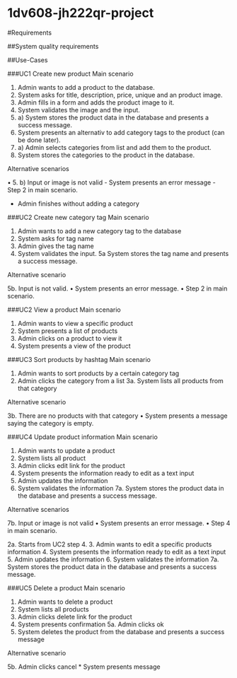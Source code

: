 1dv608-jh222qr-project
===========================

#Requirements

##System quality requirements
	


##Use-Cases

###UC1 Create new product
Main scenario

1. Admin wants to add a product to the database.
2. System asks for title, description, price, unique and an product image.
3. Admin fills in a form and adds the product image to it.
4. System validates the image and the input.
5. a) System stores the product data in the database and presents a success message.
6. System presents an alternativ to add category tags to the product (can be done later).
7. a) Admin selects categories from list and add them to the product.
8. System stores the categories to the product in the database.

Alternative scenarios

 • 5. b) Input or image is not valid
	- System presents an error message
	- Step 2 in main scenario.

 - Admin finishes without adding a category

###UC2 Create new category tag
Main scenario

1. Admin wants to add a new category tag to the database
2. System asks for tag name
3. Admin gives the tag name
4. System validates the input.
5a System stores the tag name and presents a success message.

Alternative scenario

5b. Input is not valid.
	• System presents an error message.
	• Step 2 in main scenario.


###UC2 View a product
Main scenario

1. Admin wants to view a specific product
2. System presents a list of products
3. Admin clicks on a product to view it
4. System presents a view of the product

###UC3 Sort products by hashtag
Main scenario

1. Admin wants to sort products by a certain category tag
2. Admin clicks the category from a list
3a. System lists all products from that category

Alternative scenario

3b. There are no products with that category
	• System presents a message saying the category is empty.

###UC4 Update product information
Main scenario

1. Admin wants to update a product
2. System lists all product
3. Admin clicks edit link for the product
4. System presents the information ready to edit as a text input
5. Admin updates the information
6. System validates the information
7a. System stores the product data in the database and presents a success message.

Alternative scenarios

7b. Input or image is not valid
	• System presents an error message.
	• Step 4 in main scenario.

2a. Starts from UC2 step 4.
3. Admin wants to edit a specific products information
4. System presents the information ready to edit as a text input
5. Admin updates the information
6. System validates the information
7a. System stores the product data in the database and presents a success message.

###UC5 Delete a product
Main scenario

1. Admin wants to delete a product
2. System lists all products
3. Admin clicks delete link for the product
4. System presents confirmation
5a. Admin clicks ok
6. System deletes the product from the database and presents a success message

Alternative scenario

5b. Admin clicks cancel
	* System presents message
